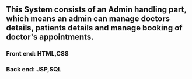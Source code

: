 ## This System consists of an Admin handling part, which means an admin can manage doctors details, patients details and manage booking of doctor's appointments.
### Front end: HTML,CSS
### Back end: JSP,SQL
